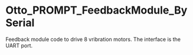 # Otto_PROMPT_FeedbackModule_BySerial
Feedback module code to drive 8 vribration motors. The interface is the UART port.
